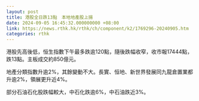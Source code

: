 ```yaml
---
layout: post
title: 港股全日跌13點　本地地產股上揚
date: 2024-09-05 16:45:32.000000000 +08:00
link: https://news.rthk.hk/rthk/ch/component/k2/1769296-20240905.htm
categories: rthk
---
```


港股先高後低，恒生指數下午最多跌逾120點，隨後跌幅收窄，收市報17444點，跌13點。主板成交約850億元。

地產分類指數升逾2%，其餘變動不大。長實、恒地、新世界發展同九龍倉置業都升逾2%，領展更升近4%。

部分石油石化股跌幅較大，中石化跌逾6%，中石油跌近3%。
